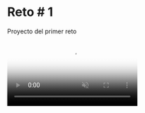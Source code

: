# Reto # 1

Proyecto del primer reto

<video src="https://github.com/oportilla/Reto1Ciclo4Grupo3-2290/blob/main/DemoAplicacion.mp4" type="video/mp4" autoplay="true" muted="true" loop="true" poster="https://carontestudio.com/img/contacto.jpg"></video>





